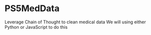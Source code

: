 # PS5MedData
Leverage Chain of Thought to clean medical data
We will using either Python or JavaScript to do this